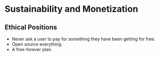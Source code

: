 # Sustainability and Monetization

## Ethical Positions

- Never ask a user to pay for something they have been getting for free.
- Open source everything.
- A free-forever plan.